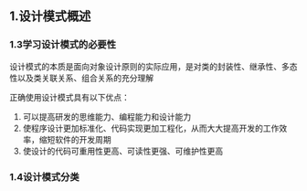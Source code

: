## 1.设计模式概述

### 1.3学习设计模式的必要性

设计模式的本质是面向对象设计原则的实际应用，是对类的封装性、继承性、多态性以及类关联关系、组合关系的充分理解

正确使用设计模式具有以下优点：

1. 可以提高研发的思维能力、编程能力和设计能力
2. 使程序设计更加标准化、代码实现更加工程化，从而大大提高开发的工作效率，缩短软件的开发周期
3. 使设计的代码可重用性更高、可读性更强、可维护性更高

### 1.4设计模式分类

